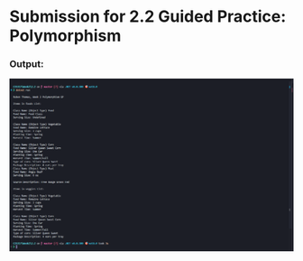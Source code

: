 <h1>Submission for 2.2 Guided Practice: Polymorphism</h1>

<h3>Output:</h3>
<img src="./Output/1.png">